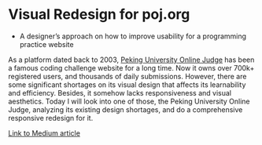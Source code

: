 # Visual Redesign for poj.org
 - A designer’s approach on how to improve usability for a programming practice website

As a platform dated back to 2003, [Peking University Online Judge](http://poj.org) has been a famous coding challenge website for a long time. Now it owns over 700k+ registered users, and thousands of daily submissions. However, there are some significant shortages on its visual design that affects its learnability and efficiency. Besides, it somehow lacks responsiveness and visual aesthetics. Today I will look into one of those, the Peking University Online Judge, analyzing its existing design shortages, and do a comprehensive responsive redesign for it.

[Link to Medium article](https://medium.com/@sonoko/visual-redesign-for-programming-dbffb45e2bc9)
